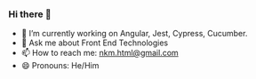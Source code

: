 ### Hi there 👋

- 🔭 I’m currently working on Angular, Jest, Cypress, Cucumber.
- 💬 Ask me about Front End Technologies
- 📫 How to reach me: nkm.html@gmail.com
- 😄 Pronouns: He/Him

<!--
**naushadkm/naushadkm** is a ✨ _special_ ✨ repository because its `README.md` (this file) appears on your GitHub profile.

Here are some ideas to get you started:

- 🌱 I’m currently learning ...
- 👯 I’m looking to collaborate on ...
- 🤔 I’m looking for help with ...
- ⚡ Fun fact: ...
-->
